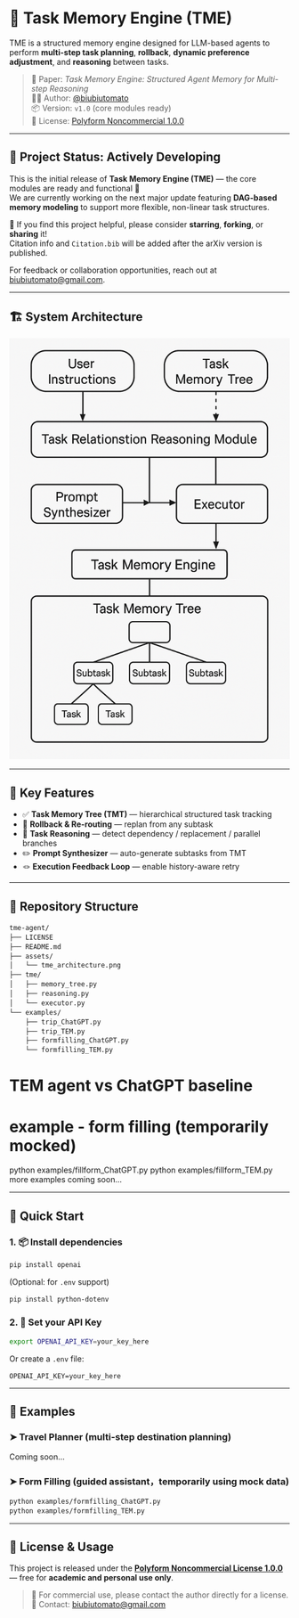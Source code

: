 # 🧠 Task Memory Engine (TME)

TME is a structured memory engine designed for LLM-based agents to perform **multi-step task planning**, **rollback**, **dynamic preference adjustment**, and **reasoning** between tasks.

> 📄 Paper: *Task Memory Engine: Structured Agent Memory for Multi-step Reasoning*  
> 🧑‍💻 Author: [@biubiutomato](https://github.com/biubiutomato)  
> 📦 Version: `v1.0` (core modules ready)  
> 📘 License: [Polyform Noncommercial 1.0.0](./LICENSE)

---

## 🚧 Project Status: Actively Developing

This is the initial release of **Task Memory Engine (TME)** — the core modules are ready and functional 🎉  
We are currently working on the next major update featuring **DAG-based memory modeling** to support more flexible, non-linear task structures.

📣 If you find this project helpful, please consider **starring**, **forking**, or **sharing** it!  
Citation info and `Citation.bib` will be added after the arXiv version is published.

For feedback or collaboration opportunities, reach out at [biubiutomato@gmail.com](mailto:biubiutomato@gmail.com).

---

## 🏗️ System Architecture

![TME Architecture](./assets/tme_architecture.png)

---

## 🔧 Key Features

- ✅ **Task Memory Tree (TMT)** — hierarchical structured task tracking  
- 🔁 **Rollback & Re-routing** — replan from any subtask  
- 🧠 **Task Reasoning** — detect dependency / replacement / parallel branches  
- ✏️ **Prompt Synthesizer** — auto-generate subtasks from TMT  
- 🪢 **Execution Feedback Loop** — enable history-aware retry

---

## 📁 Repository Structure

```bash
tme-agent/
├── LICENSE
├── README.md
├── assets/
│   └── tme_architecture.png
├── tme/
│   ├── memory_tree.py
│   ├── reasoning.py
│   └── executor.py
└── examples/
    ├── trip_ChatGPT.py
    ├── trip_TEM.py
    ├── formfilling_ChatGPT.py
    └── formfilling_TEM.py
```

# TEM agent vs ChatGPT baseline
# example - form filling (temporarily mocked)
python examples/fillform_ChatGPT.py
python examples/fillform_TEM.py
more examples coming soon...

---

## 🚀 Quick Start

### 1. 📦 Install dependencies

```bash
pip install openai
```

(Optional: for `.env` support)
```bash
pip install python-dotenv
```

### 2. 🔐 Set your API Key

```bash
export OPENAI_API_KEY=your_key_here
```

Or create a `.env` file:
```env
OPENAI_API_KEY=your_key_here
```

---

## 🧪 Examples

### ➤ Travel Planner (multi-step destination planning)
Coming soon...

### ➤ Form Filling (guided assistant，temporarily using mock data)
```bash
python examples/formfilling_ChatGPT.py
python examples/formfilling_TEM.py
```

---

## 📄 License & Usage

This project is released under the **[Polyform Noncommercial License 1.0.0](https://polyformproject.org/licenses/noncommercial/1.0.0/)** — free for **academic and personal use only**.

> 💼 For commercial use, please contact the author directly for a license.  
> 📧 Contact: biubiutomato@gmail.com


